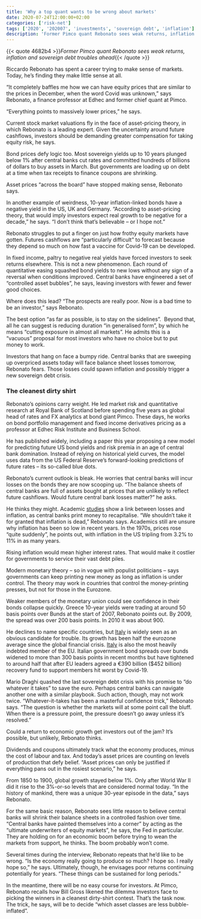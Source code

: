 ```yaml
---
title: 'Why a top quant wants to be wrong about markets'
date: 2020-07-24T12:00:00+02:00
categories: ['risk-net']
tags: ['2020', '202007', 'investments', 'sovereign debt', 'inflation']
description: 'Former Pimco quant Rebonato sees weak returns, inflation and sovereign debt troubles ahead'
---
```


{{< quote 4682b4 >}}_Former Pimco quant Rebonato sees weak returns, inflation and sovereign debt troubles ahead_{{< /quote >}}

Riccardo Rebonato has spent a career trying to make sense of markets. Today, he’s finding they make little sense at all.

“It completely baffles me how we can have equity prices that are similar to the prices in December, when the word Covid was unknown,” says Rebonato, a finance professor at Edhec and former chief quant at Pimco.

“Everything points to massively lower prices,” he says.

Current stock market valuations fly in the face of asset-pricing theory, in which Rebonato is a leading expert. Given the uncertainty around future cashflows, investors should be demanding greater compensation for taking equity risk, he says.

Bond prices defy logic too. Most sovereign yields up to 10 years plunged below 1% after central banks cut rates and committed hundreds of billions of dollars to buy assets in March. But governments are loading up on debt at a time when tax receipts to finance coupons are shrinking.

Asset prices “across the board” have stopped making sense, Rebonato says.

In another example of weirdness, 10-year inflation-linked bonds have a negative yield in the US, UK and Germany. “According to asset-pricing theory, that would imply investors expect real growth to be negative for a decade,” he says. “I don’t think that’s believable – or I hope not.”

Rebonato struggles to put a finger on just how frothy equity markets have gotten. Futures cashflows are “particularly difficult” to forecast because they depend so much on how fast a vaccine for Covid-19 can be developed.

In fixed income, paltry to negative real yields have forced investors to seek returns elsewhere. This is not a new phenomenon. Each round of quantitative easing squashed bond yields to new lows without any sign of a reversal when conditions improved. Central banks have engineered a set of “controlled asset bubbles”, he says, leaving investors with fewer and fewer good choices.

Where does this lead? “The prospects are really poor. Now is a bad time to be an investor,” says Rebonato.

The best option “as far as possible, is to stay on the sidelines”.  Beyond that, all he can suggest is reducing duration “in generalised form”, by which he means “cutting exposure in almost all markets”. He admits this is a “vacuous” proposal for most investors who have no choice but to put money to work.

Investors that hang on face a bumpy ride. Central banks that are sweeping up overpriced assets today will face balance sheet losses tomorrow, Rebonato fears. Those losses could spawn inflation and possibly trigger a new sovereign debt crisis.

### The cleanest dirty shirt

Rebonato’s opinions carry weight. He led market risk and quantitative research at Royal Bank of Scotland before spending five years as global head of rates and FX analytics at bond giant Pimco. These days, he works on bond portfolio management and fixed income derivatives pricing as a professor at Edhec Risk Institute and Business School.

He has published widely, including a paper this year proposing a new model for predicting future US bond yields and risk premia in an age of central bank domination. Instead of relying on historical yield curves, the model uses data from the US Federal Reserve’s forward-looking predictions of future rates – its so-called blue dots.

Rebonato’s current outlook is bleak. He worries that central banks will incur losses on the bonds they are now scooping up. “The balance sheets of central banks are full of assets bought at prices that are unlikely to reflect future cashflows. Would future central bank losses matter?” he asks.

He thinks they might. Academic [studies](https://www.imf.org/en/Publications/WP/Issues/2016/12/31/Central-Bank-Losses-and-Experiences-in-Selected-Countries-18139) show a link between losses and inflation, as central banks print money to recapitalise. “We shouldn’t take it for granted that inflation is dead,” Rebonato says. Academics still are unsure why inflation has been so low in recent years. In the 1970s, prices rose “quite suddenly”, he points out, with inflation in the US tripling from 3.2% to 11% in as many years.

Rising inflation would mean higher interest rates. That would make it costlier for governments to service their vast debt piles.

Modern monetary theory – so in vogue with populist politicians – says governments can keep printing new money as long as inflation is under control. The theory may work in countries that control the money-printing presses, but not for those in the Eurozone.

Weaker members of the monetary union could see confidence in their bonds collapse quickly. Greece 10-year yields were trading at around 50 basis points over Bunds at the start of 2007, Rebonato points out. By 2009, the spread was over 200 basis points. In 2010 it was about 900.

He declines to name specific countries, but [Italy](https://www.schroders.com/en/insights/economics/whys-everyone-talking-about-italy-again/) is widely seen as an obvious candidate for trouble. Its growth has been half the eurozone average since the global financial crisis. [Italy](https://www.schroders.com/en/insights/economics/whys-everyone-talking-about-italy-again/) is also the most heavily indebted member of the EU. Italian government bond spreads over bunds widened to more than 300 basis points in recent months but have tightened to around half that after EU leaders agreed a €390 billion ($452 billion) recovery fund to support members hit worst by Covid-19.

Mario Draghi quashed the last sovereign debt crisis with his promise to “do whatever it takes” to save the euro. Perhaps central banks can navigate another one with a similar playbook. Such action, though, may not work twice. “Whatever-it-takes has been a masterful confidence trick,” Rebonato says. “The question is whether the markets will at some point call the bluff. When there is a pressure point, the pressure doesn’t go away unless it’s resolved.”

Could a return to economic growth get investors out of the jam? It’s possible, but unlikely, Rebonato thinks.

Dividends and coupons ultimately track what the economy produces, minus the cost of labour and tax. And today’s asset prices are counting on levels of production that defy belief. “Asset prices can only be justified if everything pans out in the rosiest scenario,” he says.

From 1850 to 1900, global growth stayed below 1%. Only after World War II did it rise to the 3%-or-so levels that are considered normal today. “In the history of mankind, there was a unique 30-year episode in the data,” says Rebonato.

For the same basic reason, Rebonato sees little reason to believe central banks will shrink their balance sheets in a controlled fashion over time. “Central banks have painted themselves into a corner” by acting as the “ultimate underwriters of equity markets”, he says, the Fed in particular. They are holding on for an economic boom before trying to wean the markets from support, he thinks. The boom probably won’t come.

Several times during the interview, Rebonato repeats that he’d like to be wrong. “Is the economy really going to produce so much? I hope so. I really hope so,” he says. Ultimately, though, he envisages poor returns continuing potentially for years. “These things can be sustained for long periods.”

In the meantime, there will be no easy course for investors. At Pimco, Rebonato recalls how Bill Gross likened the dilemma investors face to picking the winners in a cleanest dirty-shirt contest. That’s the task now. The trick, he says, will be to decide “which asset classes are less bubble-inflated”.

